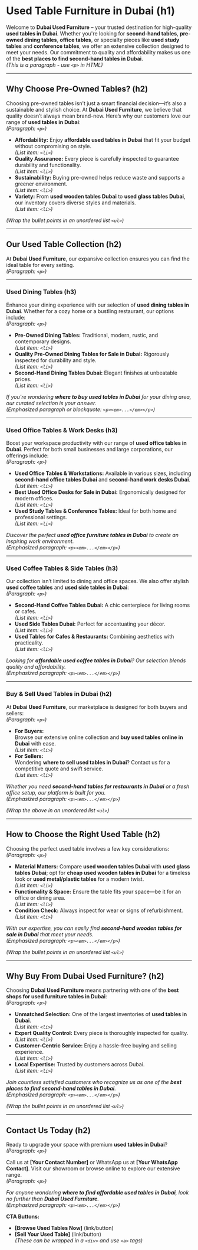 # Used Table Furniture in Dubai (h1)

Welcome to **Dubai Used Furniture** – your trusted destination for high-quality **used tables in Dubai**. Whether you're looking for **second-hand tables**, **pre-owned dining tables**, **office tables**, or specialty pieces like **used study tables** and **conference tables**, we offer an extensive collection designed to meet your needs. Our commitment to quality and affordability makes us one of the **best places to find second-hand tables in Dubai**.  
*(This is a paragraph - use `<p>` in HTML)*

---

## Why Choose Pre-Owned Tables? (h2)

Choosing pre-owned tables isn’t just a smart financial decision—it’s also a sustainable and stylish choice. At **Dubai Used Furniture**, we believe that quality doesn’t always mean brand-new. Here’s why our customers love our range of **used tables in Dubai**:  
*(Paragraph: `<p>`)*
  
- **Affordability:** Enjoy **affordable used tables in Dubai** that fit your budget without compromising on style.  
  *(List item: `<li>`)*
- **Quality Assurance:** Every piece is carefully inspected to guarantee durability and functionality.  
  *(List item: `<li>`)*
- **Sustainability:** Buying pre-owned helps reduce waste and supports a greener environment.  
  *(List item: `<li>`)*
- **Variety:** From **used wooden tables Dubai** to **used glass tables Dubai**, our inventory covers diverse styles and materials.  
  *(List item: `<li>`)*
  
*(Wrap the bullet points in an unordered list `<ul>`)*
  
---

## Our Used Table Collection (h2)

At **Dubai Used Furniture**, our expansive collection ensures you can find the ideal table for every setting.  
*(Paragraph: `<p>`)*
  
---

### Used Dining Tables (h3)

Enhance your dining experience with our selection of **used dining tables in Dubai**. Whether for a cozy home or a bustling restaurant, our options include:  
*(Paragraph: `<p>`)*
  
- **Pre-Owned Dining Tables:** Traditional, modern, rustic, and contemporary designs.  
  *(List item: `<li>`)*
- **Quality Pre-Owned Dining Tables for Sale in Dubai:** Rigorously inspected for durability and style.  
  *(List item: `<li>`)*
- **Second-Hand Dining Tables Dubai:** Elegant finishes at unbeatable prices.  
  *(List item: `<li>`)*
  
*If you're wondering **where to buy used tables in Dubai** for your dining area, our curated selection is your answer.*  
*(Emphasized paragraph or blockquote: `<p><em>...</em></p>`)*
  
---

### Used Office Tables & Work Desks (h3)

Boost your workspace productivity with our range of **used office tables in Dubai**. Perfect for both small businesses and large corporations, our offerings include:  
*(Paragraph: `<p>`)*
  
- **Used Office Tables & Workstations:** Available in various sizes, including **second-hand office tables Dubai** and **second-hand work desks Dubai**.  
  *(List item: `<li>`)*
- **Best Used Office Desks for Sale in Dubai:** Ergonomically designed for modern offices.  
  *(List item: `<li>`)*
- **Used Study Tables & Conference Tables:** Ideal for both home and professional settings.  
  *(List item: `<li>`)*
  
*Discover the perfect **used office furniture tables in Dubai** to create an inspiring work environment.*  
*(Emphasized paragraph: `<p><em>...</em></p>`)*
  
---

### Used Coffee Tables & Side Tables (h3)

Our collection isn’t limited to dining and office spaces. We also offer stylish **used coffee tables** and **used side tables in Dubai**:  
*(Paragraph: `<p>`)*
  
- **Second-Hand Coffee Tables Dubai:** A chic centerpiece for living rooms or cafes.  
  *(List item: `<li>`)*
- **Used Side Tables Dubai:** Perfect for accentuating your décor.  
  *(List item: `<li>`)*
- **Used Tables for Cafes & Restaurants:** Combining aesthetics with practicality.  
  *(List item: `<li>`)*
  
*Looking for **affordable used coffee tables in Dubai**? Our selection blends quality and affordability.*  
*(Emphasized paragraph: `<p><em>...</em></p>`)*
  
---

### Buy & Sell Used Tables in Dubai (h2)

At **Dubai Used Furniture**, our marketplace is designed for both buyers and sellers:  
*(Paragraph: `<p>`)*
  
- **For Buyers:**  
  Browse our extensive online collection and **buy used tables online in Dubai** with ease.  
  *(List item: `<li>`)*
- **For Sellers:**  
  Wondering **where to sell used tables in Dubai**? Contact us for a competitive quote and swift service.  
  *(List item: `<li>`)*
  
*Whether you need **second-hand tables for restaurants in Dubai** or a fresh office setup, our platform is built for you.*  
*(Emphasized paragraph: `<p><em>...</em></p>`)*
  
*(Wrap the above in an unordered list `<ul>`)*
  
---

## How to Choose the Right Used Table (h2)

Choosing the perfect used table involves a few key considerations:  
*(Paragraph: `<p>`)*
  
- **Material Matters:** Compare **used wooden tables Dubai** with **used glass tables Dubai**; opt for **cheap used wooden tables in Dubai** for a timeless look or **used metal/plastic tables** for a modern twist.  
  *(List item: `<li>`)*
- **Functionality & Space:** Ensure the table fits your space—be it for an office or dining area.  
  *(List item: `<li>`)*
- **Condition Check:** Always inspect for wear or signs of refurbishment.  
  *(List item: `<li>`)*
  
*With our expertise, you can easily find **second-hand wooden tables for sale in Dubai** that meet your needs.*  
*(Emphasized paragraph: `<p><em>...</em></p>`)*
  
*(Wrap the bullet points in an unordered list `<ul>`)*
  
---

## Why Buy From Dubai Used Furniture? (h2)

Choosing **Dubai Used Furniture** means partnering with one of the **best shops for used furniture tables in Dubai**:  
*(Paragraph: `<p>`)*
  
- **Unmatched Selection:** One of the largest inventories of **used tables in Dubai**.  
  *(List item: `<li>`)*
- **Expert Quality Control:** Every piece is thoroughly inspected for quality.  
  *(List item: `<li>`)*
- **Customer-Centric Service:** Enjoy a hassle-free buying and selling experience.  
  *(List item: `<li>`)*
- **Local Expertise:** Trusted by customers across Dubai.  
  *(List item: `<li>`)*
  
*Join countless satisfied customers who recognize us as one of the **best places to find second-hand tables in Dubai**.*  
*(Emphasized paragraph: `<p><em>...</em></p>`)*
  
*(Wrap the bullet points in an unordered list `<ul>`)*
  
---

## Contact Us Today (h2)

Ready to upgrade your space with premium **used tables in Dubai**?  
*(Paragraph: `<p>`)*
  
Call us at **[Your Contact Number]** or WhatsApp us at **[Your WhatsApp Contact]**. Visit our showroom or browse online to explore our extensive range.  
*(Paragraph: `<p>`)*
  
*For anyone wondering **where to find affordable used tables in Dubai**, look no further than **Dubai Used Furniture**.*  
*(Emphasized paragraph: `<p><em>...</em></p>`)*
  
**CTA Buttons:**  

- **[Browse Used Tables Now]** (link/button)  
- **[Sell Your Used Table]** (link/button)  
*(These can be wrapped in a `<div>` and use `<a>` tags)*
